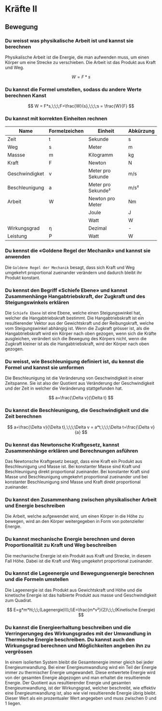 # Kräfte II

## Bewegung

### Du weisst was physikalische Arbeit ist und kannst sie berechnen

Physikalische Arbeit ist die Energie, die man aufwenden muss, um einen Körper um eine Strecke zu verschieben. Die Arbeit ist das Produkt aus Kraft und Weg.

$$
W=F*s
$$

### Du kannst die Formel umstellen, sodass du andere Werte berechnen Kanst

$$
W = F*s,\;\;\;F=\frac{W}{s},\;\;\;s = \frac{W}{F}
$$

### Du kannst mit korrekten Einheiten rechnen

| Name           | Formelzeichen | Einheit            | Abkürzung |
| -------------- | ------------- | ------------------ | --------- |
| Zeit           | t             | Sekunde            | s         |
| Weg            | s             | Meter              | m         |
| Massse         | m             | Kilogramm          | kg        |
| Kraft          | F             | Newton             | N         |
| Geschwindigket | v             | Meter pro Sekunde  | m/s       |
| Beschleunigung | a             | Meter pro Sekunde² | m/s²      |
| Arbeit         | W             | Newton pro Meter   | Nm        |
|                |               | Joule              | J         |
|                |               | Watt               | W         |
| Wirkungsgrad   | η             | Dezimal            | -         |
| Leistung       | P             | Watt               | W         |

### Du kennst die «Goldene Regel der Mechanik» und kannst sie anwenden

Die `Goldene Regel der Mechanik` besagt, dass sich Kraft und Weg umgekehrt proportional zueinander verändern und dadurch bleibt ihr Produkt konstant.

### Du kennst den Begriff «Schiefe Ebene» und kannst Zusammenhänge  Hangabtriebskraft, der Zugkraft und des Steigungswinkels erklären

Die `Schiefe Ebene` ist eine Ebene, welche einen Steigungswinkel hat, welcher die Hangabtriebskraft bestimmt. Die Hangabtriebskraft ist ein resultierender Vektor aus der Gewichtskraft und der Reibungskraft, welche vom Steigungswinkel abhängig ist. Wenn die Zugkraft grösser ist, als die Hangabtriebskraft wird ein Körper nach oben gezogen, wenn sich die Kräfte ausgleichen, verändert sich die Bewegung des Körpers nicht, wenn die Zugkraft kleiner ist als die Hangabtriebskraft, wird der Körper nach oben gezogen.

### Du weisst, wie Beschleunigung definiert ist, du kennst die Formel und kannst sie umformen

Die Beschleunigung ist die Veränderung von Geschwindigkeit in einer Zeitspanne. Sie ist also der Quotient aus Veränderung der Geschwindigkeit und der Zeit in welcher die Veränderung stattgefunden hat.

$$
a=\frac{\Delta v}{\Delta t}
$$

### Du kannst die Beschleunigung, die Geschwindigkeit und die Zeit berechnen

$$
a=\frac{\Delta v}{\Delta t},\;\;\;\Delta v = a*t,\;\;\;\Delta t=\frac{\Delta v}{a} 
$$

### Du kennst das Newtonsche Kraftgesetz, kannst Zusammenhänge erklären und Berechnungen asführen

Das Newtonsche Kraftgesetz besagt, dass eine Kraft ein Produkt aus Beschleunigung und Masse ist. Bei konstanter Masse sind Kraft und Beschleunigung direkt proportional zueinander. Bei konstanter Kraft sind Masse und Beschleunigung umgekehrt proportional zueinander und bei konstanter Beschleunigung sind Masse und Kraft direkt proportional zueinander.

### Du kannst den Zusammenhang zwischen physikalischer Arbeit und Energie beschreiben

Die Arbeit, welche aufgewendet wird, um einen Körper in die Höhe zu bewegen, wird an den Körper weitergegeben in Form von potenzieller Energie.

### Du kannst mechanische Energie berechnen und deren Proportionalität zu Kraft und Weg beschreiben

Die mechanische Energie ist ein Produkt aus Kraft und Strecke, in diesem Fall Höhe. Dabei ist die Kraft und Weg umgekehrt proportional zueinander.

### Du kannst die Lageenergie und Bewegungsenergie berechnen und die Formeln umstellen

Die Lageenergie ist das Produkt aus Gewichtskraft und Höhe und die kinetische Energie ist das halbierte Produkt aus masse und Geschwindigkeit zum Quadrat.

$$
E=g*m*h\;\;\;(Lagenergie)\\\;\\E=\frac{m*v²}{2}\;\;\;(Kinetische Energie)
$$

### Du kannst die Energieerhaltung beschreiben und die Verringerungeg des Wirkungsgrades mit der Umwandlung in Thermische Energie beschreiben. Du kannst auch den Wirkungsgrad berechnen und Möglichkeiten angeben ihn zu vergrössen

In einem isolierten System bleibt die Gesamtenergie immer gleich bei jeder Energieumwandlung. Bei einer Energieumwandlung wird ein Teil der Energie immer zu thermischer Energie umgewandelt. Diese entwertete Energie wird von der gesamten Energie abgezogen und man erhaltet die resultierende Energie. Der Quotient aus resultierender Energie und gesamten Energieumwandlung, ist der Wirkungsgrad, welcher beschreibt, wie effektiv eine Energieumwandlung ist, also wie viel resultierende Energie übrig bleibt. Dieser Wert als ein prozentualer Wert angegeben und muss zwischen 0 und 1 liegen.
